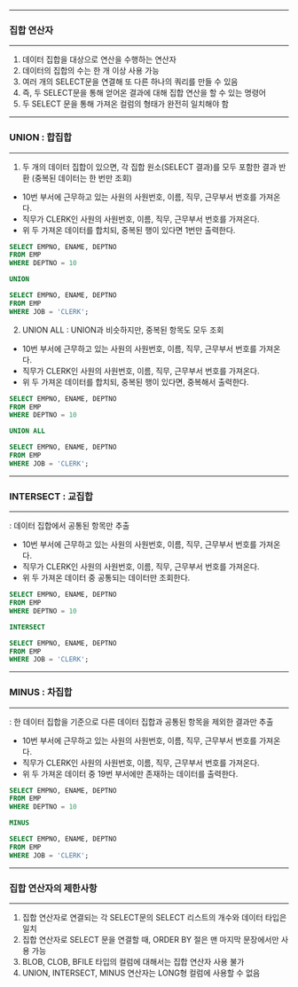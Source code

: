 -----
### 집합 연산자
-----
1. 데이터 집합을 대상으로 연산을 수행하는 연산자
2. 데이터의 집합의 수는 한 개 이상 사용 가능
3. 여러 개의 SELECT문을 연결해 또 다른 하나의 쿼리를 만들 수 있음
4. 즉, 두 SELECT문을 통해 얻어온 결과에 대해 집합 연산을 할 수 있는 명령어
5. 두 SELECT 문을 통해 가져온 컬럼의 형태가 완전히 일치해야 함

-----
### UNION : 합집합
-----
1. 두 개의 데이터 집합이 있으면, 각 집합 원소(SELECT 결과)를 모두 포함한 결과 반환 (중복된 데이터는 한 번만 조회)
 - 10번 부서에 근무하고 있는 사원의 사원번호, 이름, 직무, 근무부서 번호를 가져온다.
 - 직무가 CLERK인 사원의 사원번호, 이름, 직무, 근무부서 번호를 가져온다.
 - 위 두 가져온 데이터를 합치되, 중복된 행이 있다면 1번만 출력한다.

```sql
SELECT EMPNO, ENAME, DEPTNO
FROM EMP
WHERE DEPTNO = 10

UNION

SELECT EMPNO, ENAME, DEPTNO
FROM EMP
WHERE JOB = 'CLERK';
```

2. UNION ALL : UNION과 비슷하지만, 중복된 항목도 모두 조회
 - 10번 부서에 근무하고 있는 사원의 사원번호, 이름, 직무, 근무부서 번호를 가져온다.
 - 직무가 CLERK인 사원의 사원번호, 이름, 직무, 근무부서 번호를 가져온다.
 - 위 두 가져온 데이터를 합치되, 중복된 행이 있다면, 중복해서 출력한다.

```sql
SELECT EMPNO, ENAME, DEPTNO
FROM EMP
WHERE DEPTNO = 10

UNION ALL

SELECT EMPNO, ENAME, DEPTNO
FROM EMP
WHERE JOB = 'CLERK';
```

-----
### INTERSECT : 교집합
-----
: 데이터 집합에서 공통된 항목만 추출
 - 10번 부서에 근무하고 있는 사원의 사원번호, 이름, 직무, 근무부서 번호를 가져온다.
 - 직무가 CLERK인 사원의 사원번호, 이름, 직무, 근무부서 번호를 가져온다.
 - 위 두 가져온 데이터 중 공통되는 데이터만 조회한다.

```sql
SELECT EMPNO, ENAME, DEPTNO
FROM EMP
WHERE DEPTNO = 10

INTERSECT

SELECT EMPNO, ENAME, DEPTNO
FROM EMP
WHERE JOB = 'CLERK';
```

-----
### MINUS : 차집합
-----
: 한 데이터 집합을 기준으로 다른 데이터 집합과 공통된 항목을 제외한 결과만 추출
 - 10번 부서에 근무하고 있는 사원의 사원번호, 이름, 직무, 근무부서 번호를 가져온다.
 - 직무가 CLERK인 사원의 사원번호, 이름, 직무, 근무부서 번호를 가져온다.
 - 위 두 가져온 데이터 중 19번 부서에만 존재하는 데이터를 출력한다.

```sql
SELECT EMPNO, ENAME, DEPTNO
FROM EMP
WHERE DEPTNO = 10

MINUS

SELECT EMPNO, ENAME, DEPTNO
FROM EMP
WHERE JOB = 'CLERK';
```

-----
### 집합 연산자의 제한사항
-----
1. 집합 연산자로 연결되는 각 SELECT문의 SELECT 리스트의 개수와 데이터 타입은 일치
2. 집합 연산자로 SELECT 문을 연결할 때, ORDER BY 절은 맨 마지막 문장에서만 사용 가능
3. BLOB, CLOB, BFILE 타입의 컬럼에 대해서는 집합 연산자 사용 불가
4. UNION, INTERSECT, MINUS 연산자는 LONG형 컬럼에 사용할 수 없음
